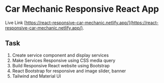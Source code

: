 # Car Mechanic Responsive React App

Live Link [https://react-responsive-car-mechanic.netlify.app/](https://react-responsive-car-mechanic.netlify.app/).

## Task

1. Create service component and display services
2. Make Services Responsive using CSS media query
3. Build Responsive React website using Bootstrap
4. React Bootstrap for responsive and image slider, banner
5. Tailwind and Material UI